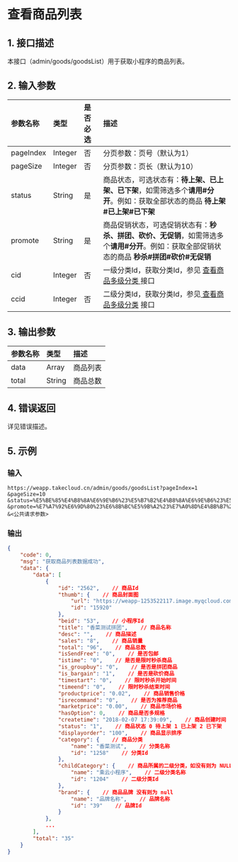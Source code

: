 # 查看商品列表

## 1. 接口描述

本接口（admin/goods/goodsList）用于获取小程序的商品列表。

## 2. 输入参数

| 参数名称 | 类型 | 是否必选 | 描述 |
| :--- | :--- | :--- | :--- |
| pageIndex | Integer | 否 | 分页参数：页号（默认为1） |
| pageSize | Integer | 否 | 分页参数：页长（默认为10） |
| status | String | 是 | 商品状态，可选状态有：**待上架、已上架、已下架**，如需筛选多个**请用\#分开**。例如：获取全部状态的商品  **待上架\#已上架\#已下架** |
| promote | String | 是 | 商品促销状态，可选促销状态有：**秒杀、拼团、砍价、无促销**，如需筛选多个**请用\#分开**。例如：获取全部促销状态的商品 **秒杀\#拼团\#砍价\#无促销** |
| cid | Integer | 否 | 一级分类Id，获取分类Id，参见 [查看商品多级分类 ](/shang-pin-xiang-guan-jie-kou/cha-kan-shang-pin-duo-ji-fen-lei.md)接口 |
| ccid | Integer | 否 | 二级分类Id，获取分类Id，参见[ 查看商品多级分类](/shang-pin-xiang-guan-jie-kou/cha-kan-shang-pin-duo-ji-fen-lei.md) 接口 |

## 3. 输出参数

| 参数名称 | 类型 | 描述 |
| :--- | :--- | :--- |
| data | Array | 商品列表 |
| total | String | 商品总数 |

## 4. 错误返回

详见错误描述。

## 5. 示例

### 输入

```
https://weapp.takecloud.cn/admin/goods/goodsList?pageIndex=1
&pageSize=10
&status=%E5%BE%85%E4%B8%8A%E6%9E%B6%23%E5%B7%B2%E4%B8%8A%E6%9E%B6%23%E5%B7%B2%E4%B8%8B%E6%9E%B6
&promote=%E7%A7%92%E6%9D%80%23%E6%8B%BC%E5%9B%A2%23%E7%A0%8D%E4%BB%B7%23%E6%97%A0%E4%BF%83%E9%94%80
&<公共请求参数>
```

### 输出

```json
{
    "code": 0,
    "msg": "获取商品列表数据成功",
    "data": {
        "data": [
            {
                "id": "2562",    // 商品Id
                "thumb": {    // 商品封面图
                    "url": "https://weapp-1253522117.image.myqcloud.com//image/20180124/7c362490cc2711a3.png",    // 封面图URL
                    "id": "15920"
                },
                "beid": "53",    // 小程序Id
                "title": "香菜测试拼团",    // 商品名称
                "desc": "",    // 商品描述
                "sales": "8",    // 商品销量
                "total": "96",    // 商品总数
                "isSendFree": "0",    // 是否包邮
                "istime": "0",    // 是否是限时秒杀商品
                "is_groupbuy": "0",    // 是否是拼团商品
                "is_bargain": "1",    // 是否是砍价商品
                "timestart": "0",    // 限时秒杀开始时间
                "timeend": "0",    // 限时秒杀结束时间
                "productprice": "0.02",    // 商品销售价格
                "isrecommand": "0",    // 是否为推荐商品
                "marketprice": "0.00",    // 商品市场价格
                "hasOption": 0,    // 商品是否多规格
                "createtime": "2018-02-07 17:39:09",    // 商品创建时间
                "status": "1",    // 商品状态 0 待上架 1 已上架 2 已下架 
                "displayorder": "100",    // 商品显示排序
                "category": {    // 商品分类
                    "name": "香菜测试",    // 分类名称
                    "id": "1258"    // 分类Id
                },
                "childCategory": {    // 商品所属的二级分类，如没有则为 NULL
                    "name": "乘云小程序",    // 二级分类名称
                    "id": "1204"    // 二级分类Id
                },
                "brand": {    // 商品品牌 没有则为 null
                    "name": "品牌名称",    // 品牌名称
                    "id": "39"    // 品牌Id
                }
            },
            ...
        ],
        "total": "35"
    }
}
```



